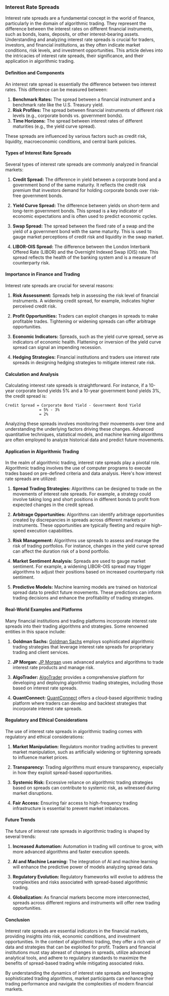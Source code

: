 ### Interest Rate Spreads

Interest rate spreads are a fundamental concept in the world of finance, particularly in the domain of algorithmic trading. They represent the difference between the interest rates on different financial instruments, such as bonds, loans, deposits, or other interest-bearing assets. Understanding and analyzing interest rate spreads is crucial for traders, investors, and financial institutions, as they often indicate market conditions, risk levels, and investment opportunities. This article delves into the intricacies of interest rate spreads, their significance, and their application in algorithmic trading.

#### Definition and Components

An interest rate spread is essentially the difference between two interest rates. This difference can be measured between:

1. **Benchmark Rates:** The spread between a financial instrument and a benchmark rate like the U.S. Treasury yield.
2. **Risk Profiles:** The spread between financial instruments of different risk levels (e.g., corporate bonds vs. government bonds).
3. **Time Horizons:** The spread between interest rates of different maturities (e.g., the yield curve spread).

These spreads are influenced by various factors such as credit risk, liquidity, macroeconomic conditions, and central bank policies.

#### Types of Interest Rate Spreads

Several types of interest rate spreads are commonly analyzed in financial markets:

1. **Credit Spread:** The difference in yield between a corporate bond and a government bond of the same maturity. It reflects the credit risk premium that investors demand for holding corporate bonds over risk-free government bonds.
   
2. **Yield Curve Spread:** The difference between yields on short-term and long-term government bonds. This spread is a key indicator of economic expectations and is often used to predict economic cycles.

3. **Swap Spread:** The spread between the fixed rate of a swap and the yield of a government bond with the same maturity. This is used to gauge market perceptions of credit risk and liquidity in the swap market.

4. **LIBOR-OIS Spread:** The difference between the London Interbank Offered Rate (LIBOR) and the Overnight Indexed Swap (OIS) rate. This spread reflects the health of the banking system and is a measure of counterparty risk.

#### Importance in Finance and Trading

Interest rate spreads are crucial for several reasons:

1. **Risk Assessment:** Spreads help in assessing the risk level of financial instruments. A widening credit spread, for example, indicates higher perceived credit risk.

2. **Profit Opportunities:** Traders can exploit changes in spreads to make profitable trades. Tightening or widening spreads can offer arbitrage opportunities.

3. **Economic Indicators:** Spreads, such as the yield curve spread, serve as indicators of economic health. Flattening or inversion of the yield curve spread can signal an impending recession.

4. **Hedging Strategies:** Financial institutions and traders use interest rate spreads in designing hedging strategies to mitigate interest rate risk.

#### Calculation and Analysis

Calculating interest rate spreads is straightforward. For instance, if a 10-year corporate bond yields 5% and a 10-year government bond yields 3%, the credit spread is:

```
Credit Spread = Corporate Bond Yield - Government Bond Yield
               = 5% - 3%
               = 2%
```

Analyzing these spreads involves monitoring their movements over time and understanding the underlying factors driving these changes. Advanced quantitative techniques, statistical models, and machine learning algorithms are often employed to analyze historical data and predict future movements.

#### Application in Algorithmic Trading

In the realm of algorithmic trading, interest rate spreads play a pivotal role. Algorithmic trading involves the use of computer programs to execute trades based on pre-defined criteria and data analysis. Here's how interest rate spreads are utilized:

1. **Spread Trading Strategies:** Algorithms can be designed to trade on the movements of interest rate spreads. For example, a strategy could involve taking long and short positions in different bonds to profit from expected changes in the credit spread.

2. **Arbitrage Opportunities:** Algorithms can identify arbitrage opportunities created by discrepancies in spreads across different markets or instruments. These opportunities are typically fleeting and require high-speed execution capabilities.

3. **Risk Management:** Algorithms use spreads to assess and manage the risk of trading portfolios. For instance, changes in the yield curve spread can affect the duration risk of a bond portfolio.

4. **Market Sentiment Analysis:** Spreads are used to gauge market sentiment. For example, a widening LIBOR-OIS spread may trigger algorithms to adjust their positions based on increased counterparty risk sentiment.

5. **Predictive Models:** Machine learning models are trained on historical spread data to predict future movements. These predictions can inform trading decisions and enhance the profitability of trading strategies.

#### Real-World Examples and Platforms

Many financial institutions and trading platforms incorporate interest rate spreads into their trading algorithms and strategies. Some renowned entities in this space include:

1. **Goldman Sachs:** [Goldman Sachs](https://www.goldmansachs.com/) employs sophisticated algorithmic trading strategies that leverage interest rate spreads for proprietary trading and client services.

2. **JP Morgan:** [JP Morgan](https://www.jpmorgan.com/) uses advanced analytics and algorithms to trade interest rate products and manage risk.

3. **AlgoTrader:** [AlgoTrader](https://www.algotrader.com/) provides a comprehensive platform for developing and deploying algorithmic trading strategies, including those based on interest rate spreads.

4. **QuantConnect:** [QuantConnect](https://www.quantconnect.com/) offers a cloud-based algorithmic trading platform where traders can develop and backtest strategies that incorporate interest rate spreads.

#### Regulatory and Ethical Considerations

The use of interest rate spreads in algorithmic trading comes with regulatory and ethical considerations:

1. **Market Manipulation:** Regulators monitor trading activities to prevent market manipulation, such as artificially widening or tightening spreads to influence market prices.

2. **Transparency:** Trading algorithms must ensure transparency, especially in how they exploit spread-based opportunities.

3. **Systemic Risk:** Excessive reliance on algorithmic trading strategies based on spreads can contribute to systemic risk, as witnessed during market disruptions.

4. **Fair Access:** Ensuring fair access to high-frequency trading infrastructure is essential to prevent market imbalances.

#### Future Trends

The future of interest rate spreads in algorithmic trading is shaped by several trends:

1. **Increased Automation:** Automation in trading will continue to grow, with more advanced algorithms and faster execution speeds.

2. **AI and Machine Learning:** The integration of AI and machine learning will enhance the predictive power of models analyzing spread data.

3. **Regulatory Evolution:** Regulatory frameworks will evolve to address the complexities and risks associated with spread-based algorithmic trading.

4. **Globalization:** As financial markets become more interconnected, spreads across different regions and instruments will offer new trading opportunities.

#### Conclusion

Interest rate spreads are essential indicators in the financial markets, providing insights into risk, economic conditions, and investment opportunities. In the context of algorithmic trading, they offer a rich vein of data and strategies that can be exploited for profit. Traders and financial institutions must stay abreast of changes in spreads, utilize advanced analytical tools, and adhere to regulatory standards to maximize the benefits of spread-based trading while mitigating associated risks.

By understanding the dynamics of interest rate spreads and leveraging sophisticated trading algorithms, market participants can enhance their trading performance and navigate the complexities of modern financial markets.
